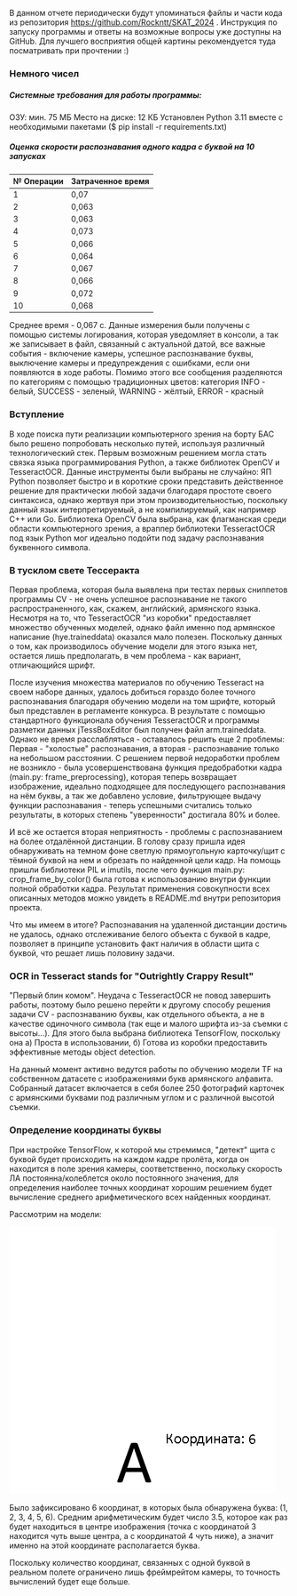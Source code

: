 
В данном отчете периодически будут упоминаться файлы и части кода из репозитория https://github.com/Rockntt/SKAT_2024 . Инструкция по запуску программы и ответы на возможные вопросы уже доступны на GitHub.
Для лучшего восприятия общей картины рекомендуется туда посматривать при прочтении :)

### Немного чисел
##### Системные требования для работы программы:

ОЗУ: мин. 75 МБ
Место на диске: 12 КБ
Установлен Python 3.11 вместе с необходимыми пакетами ($ pip install -r requirements.txt)

##### Оценка скорости распознавания одного кадра с  буквой на 10 запусках

| № Операции | Затраченное время |
| ---------- | ----------------- |
| 1          | 0,07              |
| 2          | 0,063             |
| 3          | 0,063             |
| 4          | 0,073             |
| 5          | 0,066             |
| 6          | 0,064             |
| 7          | 0,067             |
| 8          | 0,066             |
| 9          | 0,072             |
| 10         | 0,068             |
Среднее время - 0,067 с.
Данные измерения были получены с помощью системы логирования, которая уведомляет в консоли, а так же записывает в файл, связанный с актуальной датой, все важные события - включение камеры, успешное распознавание буквы, выключение камеры и предупреждения с ошибками, если они появляются в ходе работы. Помимо этого все сообщения разделяются по категориям с помощью традиционных цветов: категория INFO - белый, SUCCESS - зеленый, WARNING - жёлтый, ERROR - красный
### Вступление

В ходе поиска пути реализации компьютерного зрения на борту БАС было решено попробовать несколько путей, используя различный технологический стек. Первым возможным решением могла стать связка языка программирования Python, а также библиотек OpenCV и TesseractOCR. Данные инструменты были выбраны не случайно: ЯП Python позволяет быстро и в короткие сроки представить действенное решение для практически любой задачи благодаря простоте своего синтаксиса, однако жертвуя при этом производительностью, поскольку данный язык интерпретируемый, а не компилируемый, как например C++ или Go. Библиотека OpenCV была выбрана, как флагманская среди области компьютерного зрения, а враппер библиотеки TesseractOCR под язык Python мог идеально подойти под задачу распознавания буквенного символа. 

### В тусклом свете Тессеракта

Первая проблема, которая была выявлена при тестах первых сниппетов программы CV - не очень успешное распознавание не такого распространенного, как, скажем, английский, армянского языка. Несмотря на то, что TesseractOCR "из коробки" предоставляет множество обученных моделей, однако файл именно под армянское написание (hye.traineddata) оказался мало полезен. Поскольку данных о том, как производилось обучение модели для этого языка нет, остается лишь предполагать, в чем проблема - как вариант, отличающийся шрифт. 

После изучения множества материалов по обучению Tesseract на своем наборе данных, удалось добиться гораздо более точного распознавания благодаря обучению модели на том шрифте, который был представлен в регламенте конкурса. В результате с помощью стандартного функционала обучения TesseractOCR и программы разметки данных jTessBoxEditor был получен файл arm.traineddata. Однако не время расслабляться - оставалось решить еще 2 проблемы: Первая - "холостые" распознавания, а вторая - распознавание только на небольшом расстоянии. С решением первой недоработки проблем не возникло - была усовершенствована функция предобработки кадра (main.py: frame_preprocessing), которая теперь возвращает изображение, идеально подходящее для последующего распознавания на нём буквы, а так же добавлено условие, фильтрующее выдачу функции распознавания - теперь успешными считались только результаты, в которых степень "уверенности" достигала 80% и более. 

И всё же остается вторая неприятность - проблемы с распознаванием на более отдалённой дистанции. В голову сразу пришла идея обнаруживать на темном фоне светлую прямоугольную карточку/щит с тёмной буквой на нем и обрезать по найденной цели кадр. На помощь пришли библиотеки PIL и imutils, после чего функция main.py: crop_frame_by_color() была готова к использованию внутри функции полной обработки кадра. Результат применения совокупности всех описанных методов можно увидеть в README.md внутри репозитория проекта.

Что мы имеем в итоге? Распознавания на удаленной дистанции достичь не удалось, однако отслеживание белого объекта с буквой в кадре, позволяет в принципе установить факт наличия в области щита с буквой, что решает лишь половину задачи.

### OCR in Tesseract stands for "Outrightly Crappy Result"

"Первый блин комом". Неудача с TesseractOCR не повод завершить работы, поэтому было решено перейти к другому способу решения задачи CV - распознаванию буквы, как отдельного объекта, а не в качестве одиночного символа (так еще и малого шрифта из-за съемки с высоты...). Для этого была выбрана библиотека TensorFlow, поскольку она а) Проста в использовании, б) Готова из коробки предоставить эффективные методы object detection. 

На данный момент активно ведутся работы по обучению модели TF на собственном датасете с изображениями букв армянского алфавита. Собранный датасет включается в себя более 250 фотографий карточек с армянскими буквами под различным углом и с различной высотой съемки.

### Определение координаты буквы

При настройке TensorFlow, к которой мы стремимся, "детект" щита с буквой будет происходить на каждом кадре пролёта, когда он находится в поле зрения камеры, соответственно, поскольку скорость ЛА постоянна/колеблется около постоянного значения, для определения наиболее точных координат хорошим решением будет вычисление среднего арифметического всех найденных координат.

Рассмотрим на модели:

![Анимация пролета над буквой](letter.gif)

Было зафиксировано 6 координат, в которых была обнаружена буква: (1, 2, 3, 4, 5, 6). Средним арифметическим будет число 3.5, которое как раз будет находиться в центре изображения (точка с координатой 3 находится чуть выше центра, а с координатой 4 чуть ниже), а значит именно на этой координате располагается буква.

Поскольку количество координат, связанных с одной буквой в реальном полете ограничено лишь фреймрейтом камеры, то точность вычислений будет еще больше.

